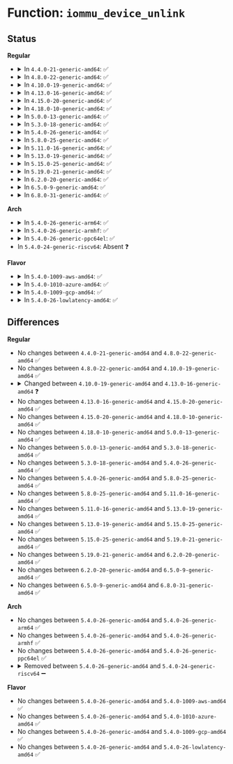 # Function: <code>iommu_device_unlink</code>

## Status
<b>Regular</b>
<ul>
<li>
<details>
<summary>In <code>4.4.0-21-generic-amd64</code>: ✅</summary>

```c
void iommu_device_unlink(struct device * dev, struct device * link)
```

```json
{
  "name": "iommu_device_unlink",
  "collision_type": "Unique Global",
  "inline_type": "No",
  "funcs": [
    {
      "addr": 18446744071584271504,
      "name": "iommu_device_unlink",
      "external": true,
      "loc": "drivers/iommu/iommu-sysfs.c:127",
      "file": "drivers/iommu/iommu-sysfs.c",
      "inline": "seen, unknown",
      "caller_inline": [],
      "caller_func": [
        "drivers/iommu/intel-iommu.c:intel_iommu_remove_device"
      ]
    }
  ],
  "symbols": [
    {
      "addr": 18446744071584271504,
      "name": "iommu_device_unlink",
      "section": ".text",
      "bind": "STB_GLOBAL",
      "size": 87
    }
  ]
}
```
</details>
</li>
<li>
<details>
<summary>In <code>4.8.0-22-generic-amd64</code>: ✅</summary>

```c
void iommu_device_unlink(struct device * dev, struct device * link)
```

```json
{
  "name": "iommu_device_unlink",
  "collision_type": "Unique Global",
  "inline_type": "No",
  "funcs": [
    {
      "addr": 18446744071584612528,
      "name": "iommu_device_unlink",
      "external": true,
      "loc": "drivers/iommu/iommu-sysfs.c:127",
      "file": "drivers/iommu/iommu-sysfs.c",
      "inline": "seen, unknown",
      "caller_inline": [],
      "caller_func": [
        "drivers/iommu/intel-iommu.c:intel_iommu_remove_device"
      ]
    }
  ],
  "symbols": [
    {
      "addr": 18446744071584612528,
      "name": "iommu_device_unlink",
      "section": ".text",
      "bind": "STB_GLOBAL",
      "size": 87
    }
  ]
}
```
</details>
</li>
<li>
<details>
<summary>In <code>4.10.0-19-generic-amd64</code>: ✅</summary>

```c
void iommu_device_unlink(struct device * dev, struct device * link)
```

```json
{
  "name": "iommu_device_unlink",
  "collision_type": "Unique Global",
  "inline_type": "No",
  "funcs": [
    {
      "addr": 18446744071584795712,
      "name": "iommu_device_unlink",
      "external": true,
      "loc": "drivers/iommu/iommu-sysfs.c:127",
      "file": "drivers/iommu/iommu-sysfs.c",
      "inline": "seen, unknown",
      "caller_inline": [],
      "caller_func": [
        "drivers/iommu/intel-iommu.c:intel_iommu_remove_device"
      ]
    }
  ],
  "symbols": [
    {
      "addr": 18446744071584795712,
      "name": "iommu_device_unlink",
      "section": ".text",
      "bind": "STB_GLOBAL",
      "size": 87
    }
  ]
}
```
</details>
</li>
<li>
<details>
<summary>In <code>4.13.0-16-generic-amd64</code>: ✅</summary>

```c
void iommu_device_unlink(struct iommu_device * iommu, struct device * link)
```

```json
{
  "name": "iommu_device_unlink",
  "collision_type": "Unique Global",
  "inline_type": "No",
  "funcs": [
    {
      "addr": 18446744071584884864,
      "name": "iommu_device_unlink",
      "external": true,
      "loc": "drivers/iommu/iommu-sysfs.c:126",
      "file": "drivers/iommu/iommu-sysfs.c",
      "inline": "seen, unknown",
      "caller_inline": [],
      "caller_func": [
        "drivers/iommu/intel-iommu.c:intel_iommu_remove_device"
      ]
    }
  ],
  "symbols": [
    {
      "addr": 18446744071584884864,
      "name": "iommu_device_unlink",
      "section": ".text",
      "bind": "STB_GLOBAL",
      "size": 92
    }
  ]
}
```
</details>
</li>
<li>
<details>
<summary>In <code>4.15.0-20-generic-amd64</code>: ✅</summary>

```c
void iommu_device_unlink(struct iommu_device * iommu, struct device * link)
```

```json
{
  "name": "iommu_device_unlink",
  "collision_type": "Unique Global",
  "inline_type": "No",
  "funcs": [
    {
      "addr": 18446744071585304672,
      "name": "iommu_device_unlink",
      "external": true,
      "loc": "drivers/iommu/iommu-sysfs.c:126",
      "file": "drivers/iommu/iommu-sysfs.c",
      "inline": "seen, unknown",
      "caller_inline": [],
      "caller_func": [
        "drivers/iommu/intel-iommu.c:intel_iommu_remove_device"
      ]
    }
  ],
  "symbols": [
    {
      "addr": 18446744071585304672,
      "name": "iommu_device_unlink",
      "section": ".text",
      "bind": "STB_GLOBAL",
      "size": 92
    }
  ]
}
```
</details>
</li>
<li>
<details>
<summary>In <code>4.18.0-10-generic-amd64</code>: ✅</summary>

```c
void iommu_device_unlink(struct iommu_device * iommu, struct device * link)
```

```json
{
  "name": "iommu_device_unlink",
  "collision_type": "Unique Global",
  "inline_type": "No",
  "funcs": [
    {
      "addr": 18446744071585545584,
      "name": "iommu_device_unlink",
      "external": true,
      "loc": "drivers/iommu/iommu-sysfs.c:126",
      "file": "drivers/iommu/iommu-sysfs.c",
      "inline": "seen, unknown",
      "caller_inline": [],
      "caller_func": [
        "drivers/iommu/intel-iommu.c:intel_iommu_remove_device"
      ]
    }
  ],
  "symbols": [
    {
      "addr": 18446744071585545584,
      "name": "iommu_device_unlink",
      "section": ".text",
      "bind": "STB_GLOBAL",
      "size": 89
    }
  ]
}
```
</details>
</li>
<li>
<details>
<summary>In <code>5.0.0-13-generic-amd64</code>: ✅</summary>

```c
void iommu_device_unlink(struct iommu_device * iommu, struct device * link)
```

```json
{
  "name": "iommu_device_unlink",
  "collision_type": "Unique Global",
  "inline_type": "No",
  "funcs": [
    {
      "addr": 18446744071585669984,
      "name": "iommu_device_unlink",
      "external": true,
      "loc": "drivers/iommu/iommu-sysfs.c:126",
      "file": "drivers/iommu/iommu-sysfs.c",
      "inline": "seen, unknown",
      "caller_inline": [],
      "caller_func": [
        "drivers/iommu/intel-iommu.c:intel_iommu_remove_device"
      ]
    }
  ],
  "symbols": [
    {
      "addr": 18446744071585669984,
      "name": "iommu_device_unlink",
      "section": ".text",
      "bind": "STB_GLOBAL",
      "size": 89
    }
  ]
}
```
</details>
</li>
<li>
<details>
<summary>In <code>5.3.0-18-generic-amd64</code>: ✅</summary>

```c
void iommu_device_unlink(struct iommu_device * iommu, struct device * link)
```

```json
{
  "name": "iommu_device_unlink",
  "collision_type": "Unique Global",
  "inline_type": "No",
  "funcs": [
    {
      "addr": 18446744071585897120,
      "name": "iommu_device_unlink",
      "external": true,
      "loc": "drivers/iommu/iommu-sysfs.c:123",
      "file": "drivers/iommu/iommu-sysfs.c",
      "inline": "seen, unknown",
      "caller_inline": [],
      "caller_func": [
        "drivers/iommu/intel-iommu.c:intel_iommu_remove_device"
      ]
    }
  ],
  "symbols": [
    {
      "addr": 18446744071585897120,
      "name": "iommu_device_unlink",
      "section": ".text",
      "bind": "STB_GLOBAL",
      "size": 85
    }
  ]
}
```
</details>
</li>
<li>
<details>
<summary>In <code>5.4.0-26-generic-amd64</code>: ✅</summary>

```c
void iommu_device_unlink(struct iommu_device * iommu, struct device * link)
```

```json
{
  "name": "iommu_device_unlink",
  "collision_type": "Unique Global",
  "inline_type": "No",
  "funcs": [
    {
      "addr": 18446744071586039952,
      "name": "iommu_device_unlink",
      "external": true,
      "loc": "drivers/iommu/iommu-sysfs.c:123",
      "file": "drivers/iommu/iommu-sysfs.c",
      "inline": "seen, unknown",
      "caller_inline": [],
      "caller_func": [
        "drivers/iommu/intel-iommu.c:intel_iommu_remove_device",
        "drivers/iommu/intel-iommu.c:intel_iommu_add_device"
      ]
    }
  ],
  "symbols": [
    {
      "addr": 18446744071586039952,
      "name": "iommu_device_unlink",
      "section": ".text",
      "bind": "STB_GLOBAL",
      "size": 85
    }
  ]
}
```
</details>
</li>
<li>
<details>
<summary>In <code>5.8.0-25-generic-amd64</code>: ✅</summary>

```c
void iommu_device_unlink(struct iommu_device * iommu, struct device * link)
```

```json
{
  "name": "iommu_device_unlink",
  "collision_type": "Unique Global",
  "inline_type": "No",
  "funcs": [
    {
      "addr": 18446744071586780832,
      "name": "iommu_device_unlink",
      "external": true,
      "loc": "drivers/iommu/iommu-sysfs.c:127",
      "file": "drivers/iommu/iommu-sysfs.c",
      "inline": "seen, unknown",
      "caller_inline": [],
      "caller_func": [
        "drivers/iommu/iommu.c:iommu_release_device"
      ]
    }
  ],
  "symbols": [
    {
      "addr": 18446744071586780832,
      "name": "iommu_device_unlink",
      "section": ".text",
      "bind": "STB_GLOBAL",
      "size": 85
    }
  ]
}
```
</details>
</li>
<li>
<details>
<summary>In <code>5.11.0-16-generic-amd64</code>: ✅</summary>

```c
void iommu_device_unlink(struct iommu_device * iommu, struct device * link)
```

```json
{
  "name": "iommu_device_unlink",
  "collision_type": "Unique Global",
  "inline_type": "No",
  "funcs": [
    {
      "addr": 18446744071586961616,
      "name": "iommu_device_unlink",
      "external": true,
      "loc": "drivers/iommu/iommu-sysfs.c:127",
      "file": "drivers/iommu/iommu-sysfs.c",
      "inline": "seen, unknown",
      "caller_inline": [],
      "caller_func": [
        "drivers/iommu/iommu.c:iommu_release_device"
      ]
    }
  ],
  "symbols": [
    {
      "addr": 18446744071586961616,
      "name": "iommu_device_unlink",
      "section": ".text",
      "bind": "STB_GLOBAL",
      "size": 85
    }
  ]
}
```
</details>
</li>
<li>
<details>
<summary>In <code>5.13.0-19-generic-amd64</code>: ✅</summary>

```c
void iommu_device_unlink(struct iommu_device * iommu, struct device * link)
```

```json
{
  "name": "iommu_device_unlink",
  "collision_type": "Unique Global",
  "inline_type": "No",
  "funcs": [
    {
      "addr": 18446744071586843408,
      "name": "iommu_device_unlink",
      "external": true,
      "loc": "drivers/iommu/iommu-sysfs.c:127",
      "file": "drivers/iommu/iommu-sysfs.c",
      "inline": "seen, unknown",
      "caller_inline": [],
      "caller_func": [
        "drivers/iommu/iommu.c:iommu_release_device"
      ]
    }
  ],
  "symbols": [
    {
      "addr": 18446744071586843408,
      "name": "iommu_device_unlink",
      "section": ".text",
      "bind": "STB_GLOBAL",
      "size": 85
    }
  ]
}
```
</details>
</li>
<li>
<details>
<summary>In <code>5.15.0-25-generic-amd64</code>: ✅</summary>

```c
void iommu_device_unlink(struct iommu_device * iommu, struct device * link)
```

```json
{
  "name": "iommu_device_unlink",
  "collision_type": "Unique Global",
  "inline_type": "No",
  "funcs": [
    {
      "addr": 18446744071587404560,
      "name": "iommu_device_unlink",
      "external": true,
      "loc": "drivers/iommu/iommu-sysfs.c:127",
      "file": "drivers/iommu/iommu-sysfs.c",
      "inline": "seen, unknown",
      "caller_inline": [],
      "caller_func": [
        "drivers/iommu/iommu.c:iommu_release_device"
      ]
    }
  ],
  "symbols": [
    {
      "addr": 18446744071587404560,
      "name": "iommu_device_unlink",
      "section": ".text",
      "bind": "STB_GLOBAL",
      "size": 85
    }
  ]
}
```
</details>
</li>
<li>
<details>
<summary>In <code>5.19.0-21-generic-amd64</code>: ✅</summary>

```c
void iommu_device_unlink(struct iommu_device * iommu, struct device * link)
```

```json
{
  "name": "iommu_device_unlink",
  "collision_type": "Unique Global",
  "inline_type": "No",
  "funcs": [
    {
      "addr": 18446744071588715968,
      "name": "iommu_device_unlink",
      "external": true,
      "loc": "drivers/iommu/iommu-sysfs.c:127",
      "file": "drivers/iommu/iommu-sysfs.c",
      "inline": "seen, unknown",
      "caller_inline": [],
      "caller_func": [
        "drivers/iommu/iommu.c:iommu_release_device"
      ]
    }
  ],
  "symbols": [
    {
      "addr": 18446744071588715968,
      "name": "iommu_device_unlink",
      "section": ".text",
      "bind": "STB_GLOBAL",
      "size": 105
    }
  ]
}
```
</details>
</li>
<li>
<details>
<summary>In <code>6.2.0-20-generic-amd64</code>: ✅</summary>

```c
void iommu_device_unlink(struct iommu_device * iommu, struct device * link)
```

```json
{
  "name": "iommu_device_unlink",
  "collision_type": "Unique Global",
  "inline_type": "No",
  "funcs": [
    {
      "addr": 18446744071590198784,
      "name": "iommu_device_unlink",
      "external": true,
      "loc": "drivers/iommu/iommu-sysfs.c:127",
      "file": "drivers/iommu/iommu-sysfs.c",
      "inline": "seen, unknown",
      "caller_inline": [],
      "caller_func": [
        "drivers/iommu/iommu.c:iommu_release_device"
      ]
    }
  ],
  "symbols": [
    {
      "addr": 18446744071590198784,
      "name": "iommu_device_unlink",
      "section": ".text",
      "bind": "STB_GLOBAL",
      "size": 105
    }
  ]
}
```
</details>
</li>
<li>
<details>
<summary>In <code>6.5.0-9-generic-amd64</code>: ✅</summary>

```c
void iommu_device_unlink(struct iommu_device * iommu, struct device * link)
```

```json
{
  "name": "iommu_device_unlink",
  "collision_type": "Unique Global",
  "inline_type": "No",
  "funcs": [
    {
      "addr": 18446744071590520272,
      "name": "iommu_device_unlink",
      "external": true,
      "loc": "drivers/iommu/iommu-sysfs.c:127",
      "file": "drivers/iommu/iommu-sysfs.c",
      "inline": "seen, unknown",
      "caller_inline": [],
      "caller_func": [
        "drivers/iommu/iommu.c:iommu_release_device"
      ]
    }
  ],
  "symbols": [
    {
      "addr": 18446744071590520272,
      "name": "iommu_device_unlink",
      "section": ".text",
      "bind": "STB_GLOBAL",
      "size": 105
    }
  ]
}
```
</details>
</li>
<li>
<details>
<summary>In <code>6.8.0-31-generic-amd64</code>: ✅</summary>

```c
void iommu_device_unlink(struct iommu_device * iommu, struct device * link)
```

```json
{
  "name": "iommu_device_unlink",
  "collision_type": "Unique Global",
  "inline_type": "No",
  "funcs": [
    {
      "addr": 18446744071590875840,
      "name": "iommu_device_unlink",
      "external": true,
      "loc": "drivers/iommu/iommu-sysfs.c:123",
      "file": "drivers/iommu/iommu-sysfs.c",
      "inline": "seen, unknown",
      "caller_inline": [],
      "caller_func": [
        "drivers/iommu/iommu.c:iommu_deinit_device",
        "drivers/iommu/iommu.c:iommu_init_device"
      ]
    }
  ],
  "symbols": [
    {
      "addr": 18446744071590875840,
      "name": "iommu_device_unlink",
      "section": ".text",
      "bind": "STB_GLOBAL",
      "size": 77
    }
  ]
}
```
</details>
</li>
</ul>
<b>Arch</b>
<ul>
<li>
<details>
<summary>In <code>5.4.0-26-generic-arm64</code>: ✅</summary>

```c
void iommu_device_unlink(struct iommu_device * iommu, struct device * link)
```

```json
{
  "name": "iommu_device_unlink",
  "collision_type": "Unique Global",
  "inline_type": "No",
  "funcs": [
    {
      "addr": 18446603336498842080,
      "name": "iommu_device_unlink",
      "external": true,
      "loc": "drivers/iommu/iommu-sysfs.c:123",
      "file": "drivers/iommu/iommu-sysfs.c",
      "inline": "seen, unknown",
      "caller_inline": [],
      "caller_func": [
        "drivers/iommu/arm-smmu.c:arm_smmu_remove_device",
        "drivers/iommu/arm-smmu-v3.c:arm_smmu_remove_device",
        "drivers/iommu/rockchip-iommu.c:rk_iommu_remove_device",
        "drivers/iommu/qcom_iommu.c:qcom_iommu_remove_device",
        "drivers/iommu/virtio-iommu.c:viommu_remove_device",
        "drivers/iommu/virtio-iommu.c:viommu_add_device"
      ]
    }
  ],
  "symbols": [
    {
      "addr": 18446603336498842080,
      "name": "iommu_device_unlink",
      "section": ".text",
      "bind": "STB_GLOBAL",
      "size": 100
    }
  ]
}
```
</details>
</li>
<li>
<details>
<summary>In <code>5.4.0-26-generic-armhf</code>: ✅</summary>

```c
void iommu_device_unlink(struct iommu_device * iommu, struct device * link)
```

```json
{
  "name": "iommu_device_unlink",
  "collision_type": "Unique Global",
  "inline_type": "No",
  "funcs": [
    {
      "addr": 3231447308,
      "name": "iommu_device_unlink",
      "external": true,
      "loc": "drivers/iommu/iommu-sysfs.c:123",
      "file": "drivers/iommu/iommu-sysfs.c",
      "inline": "seen, unknown",
      "caller_inline": [],
      "caller_func": [
        "drivers/iommu/ipmmu-vmsa.c:ipmmu_remove_device",
        "drivers/iommu/omap-iommu.c:omap_iommu_remove_device",
        "drivers/iommu/omap-iommu.c:_omap_iommu_add_device",
        "drivers/iommu/rockchip-iommu.c:rk_iommu_remove_device",
        "drivers/iommu/tegra-gart.c:gart_iommu_remove_device",
        "drivers/iommu/tegra-smmu.c:tegra_smmu_remove_device",
        "drivers/iommu/qcom_iommu.c:qcom_iommu_remove_device"
      ]
    }
  ],
  "symbols": [
    {
      "addr": 3231447308,
      "name": "iommu_device_unlink",
      "section": ".text",
      "bind": "STB_GLOBAL",
      "size": 88
    }
  ]
}
```
</details>
</li>
<li>
<details>
<summary>In <code>5.4.0-26-generic-ppc64el</code>: ✅</summary>

```c
void iommu_device_unlink(struct iommu_device * iommu, struct device * link)
```

```json
{
  "name": "iommu_device_unlink",
  "collision_type": "Unique Global",
  "inline_type": "No",
  "funcs": [
    {
      "addr": 13835058055292060096,
      "name": "iommu_device_unlink",
      "external": true,
      "loc": "drivers/iommu/iommu-sysfs.c:123",
      "file": "drivers/iommu/iommu-sysfs.c",
      "inline": "seen, unknown",
      "caller_inline": [],
      "caller_func": []
    }
  ],
  "symbols": [
    {
      "addr": 13835058055292060096,
      "name": "iommu_device_unlink",
      "section": ".text",
      "bind": "STB_GLOBAL",
      "size": 152
    }
  ]
}
```
</details>
</li>
<li>
In <code>5.4.0-24-generic-riscv64</code>: Absent ❓
</li>
</ul>
<b>Flavor</b>
<ul>
<li>
<details>
<summary>In <code>5.4.0-1009-aws-amd64</code>: ✅</summary>

```c
void iommu_device_unlink(struct iommu_device * iommu, struct device * link)
```

```json
{
  "name": "iommu_device_unlink",
  "collision_type": "Unique Global",
  "inline_type": "No",
  "funcs": [
    {
      "addr": 18446744071585800928,
      "name": "iommu_device_unlink",
      "external": true,
      "loc": "drivers/iommu/iommu-sysfs.c:123",
      "file": "drivers/iommu/iommu-sysfs.c",
      "inline": "seen, unknown",
      "caller_inline": [],
      "caller_func": [
        "drivers/iommu/intel-iommu.c:intel_iommu_remove_device",
        "drivers/iommu/intel-iommu.c:intel_iommu_add_device"
      ]
    }
  ],
  "symbols": [
    {
      "addr": 18446744071585800928,
      "name": "iommu_device_unlink",
      "section": ".text",
      "bind": "STB_GLOBAL",
      "size": 85
    }
  ]
}
```
</details>
</li>
<li>
<details>
<summary>In <code>5.4.0-1010-azure-amd64</code>: ✅</summary>

```c
void iommu_device_unlink(struct iommu_device * iommu, struct device * link)
```

```json
{
  "name": "iommu_device_unlink",
  "collision_type": "Unique Global",
  "inline_type": "No",
  "funcs": [
    {
      "addr": 18446744071585660112,
      "name": "iommu_device_unlink",
      "external": true,
      "loc": "drivers/iommu/iommu-sysfs.c:123",
      "file": "drivers/iommu/iommu-sysfs.c",
      "inline": "seen, unknown",
      "caller_inline": [],
      "caller_func": [
        "drivers/iommu/intel-iommu.c:intel_iommu_remove_device",
        "drivers/iommu/intel-iommu.c:intel_iommu_add_device"
      ]
    }
  ],
  "symbols": [
    {
      "addr": 18446744071585660112,
      "name": "iommu_device_unlink",
      "section": ".text",
      "bind": "STB_GLOBAL",
      "size": 85
    }
  ]
}
```
</details>
</li>
<li>
<details>
<summary>In <code>5.4.0-1009-gcp-amd64</code>: ✅</summary>

```c
void iommu_device_unlink(struct iommu_device * iommu, struct device * link)
```

```json
{
  "name": "iommu_device_unlink",
  "collision_type": "Unique Global",
  "inline_type": "No",
  "funcs": [
    {
      "addr": 18446744071585989968,
      "name": "iommu_device_unlink",
      "external": true,
      "loc": "drivers/iommu/iommu-sysfs.c:123",
      "file": "drivers/iommu/iommu-sysfs.c",
      "inline": "seen, unknown",
      "caller_inline": [],
      "caller_func": [
        "drivers/iommu/intel-iommu.c:intel_iommu_remove_device",
        "drivers/iommu/intel-iommu.c:intel_iommu_add_device"
      ]
    }
  ],
  "symbols": [
    {
      "addr": 18446744071585989968,
      "name": "iommu_device_unlink",
      "section": ".text",
      "bind": "STB_GLOBAL",
      "size": 85
    }
  ]
}
```
</details>
</li>
<li>
<details>
<summary>In <code>5.4.0-26-lowlatency-amd64</code>: ✅</summary>

```c
void iommu_device_unlink(struct iommu_device * iommu, struct device * link)
```

```json
{
  "name": "iommu_device_unlink",
  "collision_type": "Unique Global",
  "inline_type": "No",
  "funcs": [
    {
      "addr": 18446744071586097888,
      "name": "iommu_device_unlink",
      "external": true,
      "loc": "drivers/iommu/iommu-sysfs.c:123",
      "file": "drivers/iommu/iommu-sysfs.c",
      "inline": "seen, unknown",
      "caller_inline": [],
      "caller_func": [
        "drivers/iommu/intel-iommu.c:intel_iommu_remove_device",
        "drivers/iommu/intel-iommu.c:intel_iommu_add_device"
      ]
    }
  ],
  "symbols": [
    {
      "addr": 18446744071586097888,
      "name": "iommu_device_unlink",
      "section": ".text",
      "bind": "STB_GLOBAL",
      "size": 85
    }
  ]
}
```
</details>
</li>
</ul>

## Differences
<b>Regular</b>
<ul>
<li>
No changes between <code>4.4.0-21-generic-amd64</code> and <code>4.8.0-22-generic-amd64</code> ✅
</li>
<li>
No changes between <code>4.8.0-22-generic-amd64</code> and <code>4.10.0-19-generic-amd64</code> ✅
</li>
<li>
<details>
<summary>Changed between <code>4.10.0-19-generic-amd64</code> and <code>4.13.0-16-generic-amd64</code> ❓</summary>
<ul>
<li>
<b>Param added. </b>
<code>struct iommu_device * iommu</code>
</li>
<li>
<b>Param removed. </b>
<code>struct device * dev</code>
</li>
</ul>
</details>
</li>
<li>
No changes between <code>4.13.0-16-generic-amd64</code> and <code>4.15.0-20-generic-amd64</code> ✅
</li>
<li>
No changes between <code>4.15.0-20-generic-amd64</code> and <code>4.18.0-10-generic-amd64</code> ✅
</li>
<li>
No changes between <code>4.18.0-10-generic-amd64</code> and <code>5.0.0-13-generic-amd64</code> ✅
</li>
<li>
No changes between <code>5.0.0-13-generic-amd64</code> and <code>5.3.0-18-generic-amd64</code> ✅
</li>
<li>
No changes between <code>5.3.0-18-generic-amd64</code> and <code>5.4.0-26-generic-amd64</code> ✅
</li>
<li>
No changes between <code>5.4.0-26-generic-amd64</code> and <code>5.8.0-25-generic-amd64</code> ✅
</li>
<li>
No changes between <code>5.8.0-25-generic-amd64</code> and <code>5.11.0-16-generic-amd64</code> ✅
</li>
<li>
No changes between <code>5.11.0-16-generic-amd64</code> and <code>5.13.0-19-generic-amd64</code> ✅
</li>
<li>
No changes between <code>5.13.0-19-generic-amd64</code> and <code>5.15.0-25-generic-amd64</code> ✅
</li>
<li>
No changes between <code>5.15.0-25-generic-amd64</code> and <code>5.19.0-21-generic-amd64</code> ✅
</li>
<li>
No changes between <code>5.19.0-21-generic-amd64</code> and <code>6.2.0-20-generic-amd64</code> ✅
</li>
<li>
No changes between <code>6.2.0-20-generic-amd64</code> and <code>6.5.0-9-generic-amd64</code> ✅
</li>
<li>
No changes between <code>6.5.0-9-generic-amd64</code> and <code>6.8.0-31-generic-amd64</code> ✅
</li>
</ul>
<b>Arch</b>
<ul>
<li>
No changes between <code>5.4.0-26-generic-amd64</code> and <code>5.4.0-26-generic-arm64</code> ✅
</li>
<li>
No changes between <code>5.4.0-26-generic-amd64</code> and <code>5.4.0-26-generic-armhf</code> ✅
</li>
<li>
No changes between <code>5.4.0-26-generic-amd64</code> and <code>5.4.0-26-generic-ppc64el</code> ✅
</li>
<li>
<details>
<summary>Removed between <code>5.4.0-26-generic-amd64</code> and <code>5.4.0-24-generic-riscv64</code> ➖</summary>

```c
void iommu_device_unlink(struct iommu_device * iommu, struct device * link)
```
</details>
</li>
</ul>
<b>Flavor</b>
<ul>
<li>
No changes between <code>5.4.0-26-generic-amd64</code> and <code>5.4.0-1009-aws-amd64</code> ✅
</li>
<li>
No changes between <code>5.4.0-26-generic-amd64</code> and <code>5.4.0-1010-azure-amd64</code> ✅
</li>
<li>
No changes between <code>5.4.0-26-generic-amd64</code> and <code>5.4.0-1009-gcp-amd64</code> ✅
</li>
<li>
No changes between <code>5.4.0-26-generic-amd64</code> and <code>5.4.0-26-lowlatency-amd64</code> ✅
</li>
</ul>
